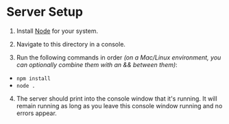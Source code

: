 # Server Setup

1. Install [Node](https://nodejs.org/en/) for your system.

2. Navigate to this directory in a console.

3. Run the following commands in order *(on a Mac/Linux environment, you can optionally combine them with an && between them)*:

- `npm install`
- `node .`

4. The server should print into the console window that it's running. It will remain running as long as you leave this console window running and no errors appear.
